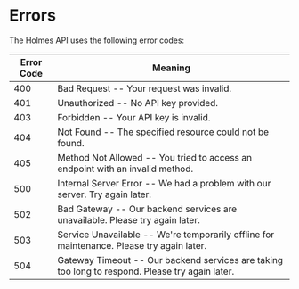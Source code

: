 # Errors

The Holmes API uses the following error codes:


Error Code | Meaning
---------- | -------
400 | Bad Request -- Your request was invalid.
401 | Unauthorized -- No API key provided.
403 | Forbidden -- Your API key is invalid.
404 | Not Found -- The specified resource could not be found.
405 | Method Not Allowed -- You tried to access an endpoint with an invalid method.
500 | Internal Server Error -- We had a problem with our server. Try again later.
502 | Bad Gateway -- Our backend services are unavailable. Please try again later.
503 | Service Unavailable -- We're temporarily offline for maintenance. Please try again later.
504 | Gateway Timeout -- Our backend services are taking too long to respond. Please try again later.
